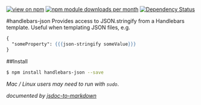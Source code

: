 [![view on npm](http://img.shields.io/npm/v/handlebars-json.svg)](https://www.npmjs.org/package/handlebars-json)
[![npm module downloads per month](http://img.shields.io/npm/dm/handlebars-json.svg)](https://www.npmjs.org/package/handlebars-json)
[![Dependency Status](https://david-dm.org/75lb/handlebars-json.svg)](https://david-dm.org/75lb/handlebars-json)

#handlebars-json
Provides access to JSON.stringify from a Handlebars template. Useful when templating JSON files, e.g. 

```hbs
{
  "someProperty": {{{json-stringify someValue}}}
}
```

##Install
```sh
$ npm install handlebars-json --save
```
*Mac / Linux users may need to run with `sudo`*.

*documented by [jsdoc-to-markdown](https://github.com/75lb/jsdoc-to-markdown)*
